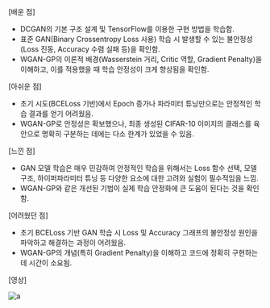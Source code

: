 [배운 점]
- DCGAN의 기본 구조 설계 및 TensorFlow를 이용한 구현 방법을 학습함.
- 표준 GAN(Binary Crossentropy Loss 사용) 학습 시 발생할 수 있는 불안정성(Loss 진동, Accuracy 수렴 실패 등)을 확인함.
- WGAN-GP의 이론적 배경(Wasserstein 거리, Critic 역할, Gradient Penalty)을 이해하고, 이를 적용했을 때 학습 안정성이 크게 향상됨을 확인함.

[아쉬운 점]
- 초기 시도(BCELoss 기반)에서 Epoch 증가나 파라미터 튜닝만으로는 안정적인 학습 결과를 얻기 어려웠음.
- WGAN-GP로 안정성은 확보했으나, 최종 생성된 CIFAR-10 이미지의 클래스를 육안으로 명확히 구분하는 데에는 다소 한계가 있었을 수 있음.

[느낀 점]
- GAN 모델 학습은 매우 민감하여 안정적인 학습을 위해서는 Loss 함수 선택, 모델 구조, 하이퍼파라미터 튜닝 등 다양한 요소에 대한 고려와 실험이 필수적임을 느낌.
- WGAN-GP와 같은 개선된 기법이 실제 학습 안정화에 큰 도움이 된다는 것을 확인함.

[어려웠던 점]
- 초기 BCELoss 기반 GAN 학습 시 Loss 및 Accuracy 그래프의 불안정성 원인을 파악하고 해결하는 과정이 어려웠음.
- WGAN-GP의 개념(특히 Gradient Penalty)을 이해하고 코드에 정확히 구현하는 데 시간이 소요됨.

[영상]

![a](https://github.com/user-attachments/assets/b9f3af6c-f858-4ddd-ac8e-0ccfe71ac3a9)

